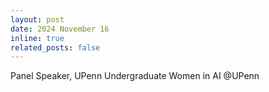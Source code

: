 ```yaml
---
layout: post
date: 2024 November 16
inline: true
related_posts: false
---
```


Panel Speaker, UPenn Undergraduate Women in AI @UPenn

